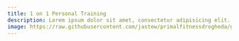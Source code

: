 ```yaml
---
title: 1 on 1 Personal Training
description: Lorem ipsum dolor sit amet, consectetur adipisicing elit. Magnam quas, asperiores sint!
image: https://raw.githubusercontent.com/jastew/primalfitnessdrogheda/gh-pages/uploads/1on1-2.jpg
---
```

